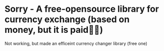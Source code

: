 # Sorry - A free-opensource library for currency exchange (based on money, but it is paid🤷‍♂️)
Not working,
but made an efficeint currency changer library (free one) 
